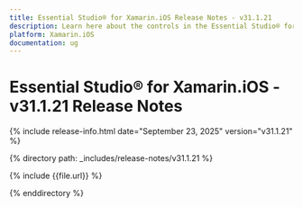 ```yaml
---
title: Essential Studio® for Xamarin.iOS Release Notes - v31.1.21
description: Learn here about the controls in the Essential Studio® for Xamarin.iOS Weekly Nuget Release - Release Notes - v31.1.21
platform: Xamarin.iOS
documentation: ug
---
```


# Essential Studio® for Xamarin.iOS - v31.1.21 Release Notes

{% include release-info.html date="September 23, 2025"  version="v31.1.21" %}

{% directory path: _includes/release-notes/v31.1.21 %}

{% include {{file.url}} %}

{% enddirectory %}